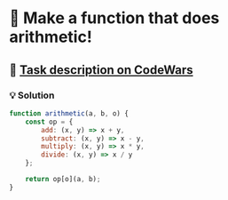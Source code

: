 # 📝 Make a function that does arithmetic!

## 🔗 [Task description on CodeWars](https://www.codewars.com/kata/583f158ea20cfcbeb400000a)

### 💡 Solution

```javascript
function arithmetic(a, b, o) {
    const op = {
        add: (x, y) => x + y,
        subtract: (x, y) => x - y,
        multiply: (x, y) => x * y,
        divide: (x, y) => x / y
    };

    return op[o](a, b);
}
```
